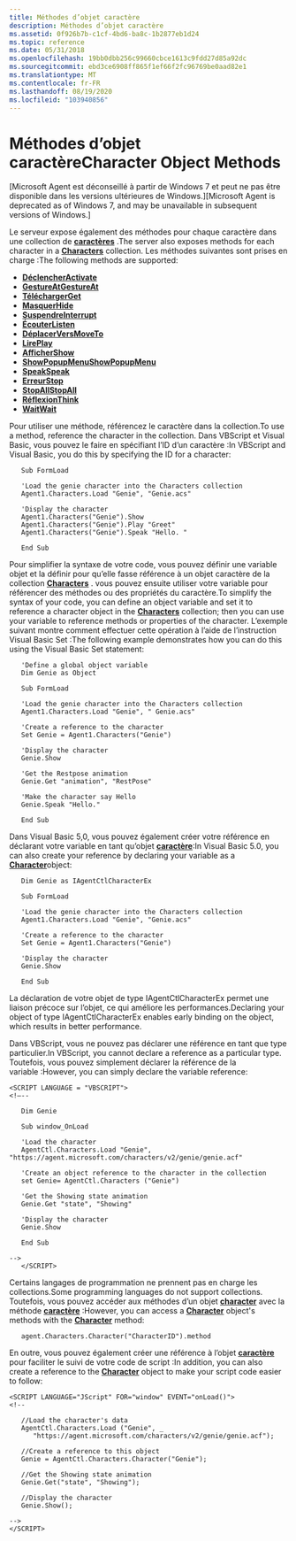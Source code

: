 ```yaml
---
title: Méthodes d’objet caractère
description: Méthodes d’objet caractère
ms.assetid: 0f926b7b-c1cf-4bd6-ba8c-1b2877eb1d24
ms.topic: reference
ms.date: 05/31/2018
ms.openlocfilehash: 19bb0dbb256c99660cbce1613c9fdd27d85a92dc
ms.sourcegitcommit: ebd3ce6908ff865f1ef66f2fc96769be0aad82e1
ms.translationtype: MT
ms.contentlocale: fr-FR
ms.lasthandoff: 08/19/2020
ms.locfileid: "103940856"
---
```

# <a name="character-object-methods"></a><span data-ttu-id="0541b-103">Méthodes d’objet caractère</span><span class="sxs-lookup"><span data-stu-id="0541b-103">Character Object Methods</span></span>

<span data-ttu-id="0541b-104">\[Microsoft Agent est déconseillé à partir de Windows 7 et peut ne pas être disponible dans les versions ultérieures de Windows.\]</span><span class="sxs-lookup"><span data-stu-id="0541b-104">\[Microsoft Agent is deprecated as of Windows 7, and may be unavailable in subsequent versions of Windows.\]</span></span>

<span data-ttu-id="0541b-105">Le serveur expose également des méthodes pour chaque caractère dans une collection de [**caractères**](/windows/desktop/lwef/the-characters-object) .</span><span class="sxs-lookup"><span data-stu-id="0541b-105">The server also exposes methods for each character in a [**Characters**](/windows/desktop/lwef/the-characters-object) collection.</span></span> <span data-ttu-id="0541b-106">Les méthodes suivantes sont prises en charge :</span><span class="sxs-lookup"><span data-stu-id="0541b-106">The following methods are supported:</span></span>

-   [<span data-ttu-id="0541b-107">**Déclencher**</span><span class="sxs-lookup"><span data-stu-id="0541b-107">**Activate**</span></span>](activate-method.md)
-   [<span data-ttu-id="0541b-108">**GestureAt**</span><span class="sxs-lookup"><span data-stu-id="0541b-108">**GestureAt**</span></span>](gestureat-method.md)
-   [<span data-ttu-id="0541b-109">**Télécharger**</span><span class="sxs-lookup"><span data-stu-id="0541b-109">**Get**</span></span>](get-method.md)
-   [<span data-ttu-id="0541b-110">**Masquer**</span><span class="sxs-lookup"><span data-stu-id="0541b-110">**Hide**</span></span>](hide-method.md)
-   [<span data-ttu-id="0541b-111">**Suspendre**</span><span class="sxs-lookup"><span data-stu-id="0541b-111">**Interrupt**</span></span>](interrupt-method.md)
-   [<span data-ttu-id="0541b-112">**Écouter**</span><span class="sxs-lookup"><span data-stu-id="0541b-112">**Listen**</span></span>](listen-method.md)
-   [<span data-ttu-id="0541b-113">**DéplacerVers**</span><span class="sxs-lookup"><span data-stu-id="0541b-113">**MoveTo**</span></span>](moveto-method.md)
-   [<span data-ttu-id="0541b-114">**Lire**</span><span class="sxs-lookup"><span data-stu-id="0541b-114">**Play**</span></span>](play-method.md)
-   [<span data-ttu-id="0541b-115">**Afficher**</span><span class="sxs-lookup"><span data-stu-id="0541b-115">**Show**</span></span>](show-method.md)
-   [<span data-ttu-id="0541b-116">**ShowPopupMenu**</span><span class="sxs-lookup"><span data-stu-id="0541b-116">**ShowPopupMenu**</span></span>](showpopupmenu-method.md)
-   [<span data-ttu-id="0541b-117">**Speak**</span><span class="sxs-lookup"><span data-stu-id="0541b-117">**Speak**</span></span>](speak-method.md)
-   [<span data-ttu-id="0541b-118">**Erreur**</span><span class="sxs-lookup"><span data-stu-id="0541b-118">**Stop**</span></span>](stop-method.md)
-   [<span data-ttu-id="0541b-119">**StopAll**</span><span class="sxs-lookup"><span data-stu-id="0541b-119">**StopAll**</span></span>](stopall-method.md)
-   [<span data-ttu-id="0541b-120">**Réflexion**</span><span class="sxs-lookup"><span data-stu-id="0541b-120">**Think**</span></span>](think-method.md)
-   [<span data-ttu-id="0541b-121">**Wait**</span><span class="sxs-lookup"><span data-stu-id="0541b-121">**Wait**</span></span>](wait-method.md)

<span data-ttu-id="0541b-122">Pour utiliser une méthode, référencez le caractère dans la collection.</span><span class="sxs-lookup"><span data-stu-id="0541b-122">To use a method, reference the character in the collection.</span></span> <span data-ttu-id="0541b-123">Dans VBScript et Visual Basic, vous pouvez le faire en spécifiant l’ID d’un caractère :</span><span class="sxs-lookup"><span data-stu-id="0541b-123">In VBScript and Visual Basic, you do this by specifying the ID for a character:</span></span>


```
   Sub FormLoad

   'Load the genie character into the Characters collection
   Agent1.Characters.Load "Genie", "Genie.acs"

   'Display the character
   Agent1.Characters("Genie").Show
   Agent1.Characters("Genie").Play "Greet"
   Agent1.Characters("Genie").Speak "Hello. "

   End Sub
```



<span data-ttu-id="0541b-124">Pour simplifier la syntaxe de votre code, vous pouvez définir une variable objet et la définir pour qu’elle fasse référence à un objet caractère de la collection [**Characters**](/windows/desktop/lwef/the-characters-object) . vous pouvez ensuite utiliser votre variable pour référencer des méthodes ou des propriétés du caractère.</span><span class="sxs-lookup"><span data-stu-id="0541b-124">To simplify the syntax of your code, you can define an object variable and set it to reference a character object in the [**Characters**](/windows/desktop/lwef/the-characters-object) collection; then you can use your variable to reference methods or properties of the character.</span></span> <span data-ttu-id="0541b-125">L’exemple suivant montre comment effectuer cette opération à l’aide de l’instruction Visual Basic Set :</span><span class="sxs-lookup"><span data-stu-id="0541b-125">The following example demonstrates how you can do this using the Visual Basic Set statement:</span></span>


```
   'Define a global object variable
   Dim Genie as Object

   Sub FormLoad

   'Load the genie character into the Characters collection
   Agent1.Characters.Load "Genie", " Genie.acs"

   'Create a reference to the character
   Set Genie = Agent1.Characters("Genie")

   'Display the character
   Genie.Show

   'Get the Restpose animation
   Genie.Get "animation", "RestPose"

   'Make the character say Hello
   Genie.Speak "Hello."

   End Sub
```



<span data-ttu-id="0541b-126">Dans Visual Basic 5,0, vous pouvez également créer votre référence en déclarant votre variable en tant qu’objet [**caractère**](/windows/desktop/lwef/the-characters-object):</span><span class="sxs-lookup"><span data-stu-id="0541b-126">In Visual Basic 5.0, you can also create your reference by declaring your variable as a [**Character**](/windows/desktop/lwef/the-characters-object)object:</span></span>


```
   Dim Genie as IAgentCtlCharacterEx

   Sub FormLoad

   'Load the genie character into the Characters collection
   Agent1.Characters.Load "Genie", "Genie.acs"

   'Create a reference to the character
   Set Genie = Agent1.Characters("Genie")

   'Display the character
   Genie.Show

   End Sub
```



<span data-ttu-id="0541b-127">La déclaration de votre objet de type IAgentCtlCharacterEx permet une liaison précoce sur l’objet, ce qui améliore les performances.</span><span class="sxs-lookup"><span data-stu-id="0541b-127">Declaring your object of type IAgentCtlCharacterEx enables early binding on the object, which results in better performance.</span></span>

<span data-ttu-id="0541b-128">Dans VBScript, vous ne pouvez pas déclarer une référence en tant que type particulier.</span><span class="sxs-lookup"><span data-stu-id="0541b-128">In VBScript, you cannot declare a reference as a particular type.</span></span> <span data-ttu-id="0541b-129">Toutefois, vous pouvez simplement déclarer la référence de la variable :</span><span class="sxs-lookup"><span data-stu-id="0541b-129">However, you can simply declare the variable reference:</span></span>


```
<SCRIPT LANGUAGE = "VBSCRIPT">
<!—--

   Dim Genie
   
   Sub window_OnLoad
   
   'Load the character
   AgentCtl.Characters.Load "Genie", "https://agent.microsoft.com/characters/v2/genie/genie.acf"

   'Create an object reference to the character in the collection
   set Genie= AgentCtl.Characters ("Genie")

   'Get the Showing state animation
   Genie.Get "state", "Showing"

   'Display the character
   Genie.Show

   End Sub

-->
   </SCRIPT>
```



<span data-ttu-id="0541b-130">Certains langages de programmation ne prennent pas en charge les collections.</span><span class="sxs-lookup"><span data-stu-id="0541b-130">Some programming languages do not support collections.</span></span> <span data-ttu-id="0541b-131">Toutefois, vous pouvez accéder aux méthodes d’un objet [**character**](/windows/desktop/lwef/the-characters-object) avec la méthode [**caractère**](character-method.md) :</span><span class="sxs-lookup"><span data-stu-id="0541b-131">However, you can access a [**Character**](/windows/desktop/lwef/the-characters-object) object's methods with the [**Character**](character-method.md) method:</span></span>


```
   agent.Characters.Character("CharacterID").method
```



<span data-ttu-id="0541b-132">En outre, vous pouvez également créer une référence à l’objet [**caractère**](/windows/desktop/lwef/the-characters-object) pour faciliter le suivi de votre code de script :</span><span class="sxs-lookup"><span data-stu-id="0541b-132">In addition, you can also create a reference to the [**Character**](/windows/desktop/lwef/the-characters-object) object to make your script code easier to follow:</span></span>


```
<SCRIPT LANGUAGE="JScript" FOR="window" EVENT="onLoad()">
<!--
   
   //Load the character's data
   AgentCtl.Characters.Load ("Genie", _
      "https://agent.microsoft.com/characters/v2/genie/genie.acf");   

   //Create a reference to this object
   Genie = AgentCtl.Characters.Character("Genie");
   
   //Get the Showing state animation
   Genie.Get("state", "Showing");

   //Display the character
   Genie.Show();

-->
</SCRIPT>
```



 

 